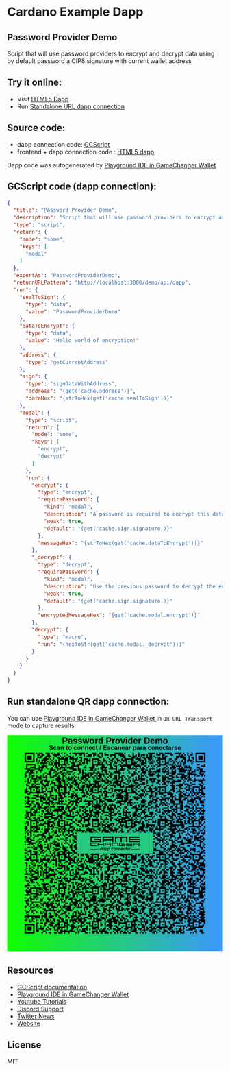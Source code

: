 
# Cardano Example Dapp

## **Password Provider Demo**

Script that will use password providers to encrypt and decrypt data using by default password a CIP8 signature with current wallet address


## Try it online: 

-  Visit [HTML5 Dapp](https://raw.githubusercontent.com/GameChangerFinance/gamechanger.wallet/main/examples/Password%20Provider%20Demo.html)
-  Run [Standalone URL dapp connection](https://beta-wallet.gamechanger.finance/api/2/run/1-H4sIAAAAAAAAA51UTWsbMRD9K6ou60CwDb0U39wkkEAKpnHooS1FXU12heXVVhr5A5P_3tFK8q5tUkp8sT7ezLz3ZlYHjgo18BlfCOe2xkq2sGajJFh2C2vDr7kEV1rVojINwZ66NcNaINsqrZl3wNoc26ZYx9AwaEq7J6xoJJMQ11KgoBDVVOz3nk5fhNfYxwt287D4xJyqGoHeApXAmpXeWmiontAaKJ-UFpwjarhvA_XIj_YWKIhYHvjayO7GrIHOV7B3fPY9nArNf75ec9i1xuLcDYRn3Ul2zPX89XEhECFk5TViO5tMtCmFro3D2cfpdDqRhJ-IVk2kaNsQ6DsGDoRemidSEnaJaZBPkI3QHt4qTewCbGnuon9vh9-D1oZRAi2Zecl-U58-hCTZpj68AryJVs7THcHcKcOwvaUy38j4-dHoYy5-oCSjohRlDeN0Wly98sj5HnYB4tAuDa1HA2xvR3FFeCocmzGo_L9dTDq70Yyr0NFkO1yY1sMt_PHKQnY9YFaqof_E5XzW5_1gKsdStByONtZ0EZSPfzTscz_Qe-PtSfD5YBM8fgUdMg94MjRUCEhKSrgHLELxkkxoZCwvyhK66sCcrypwSOe53Jh0bEGs-Ayth6Cp43TWuy7_kU6RWkLFRQX_aOPJZOZO_sp9GEwqvNf0Z3pPgrDWwkYZ73obSXh-RgIg9YCUJ9rv131M9eXEgEFYx3UMWXcXdal6LUpr8hPADzXsaOTRji4SZceig-H3F7V1FqCJBQAA)

## Source code:

- dapp connection code: [GCScript](Password%20Provider%20Demo.gcscript)
- frontend + dapp connection code : [HTML5 dapp](Password%20Provider%20Demo.html)

Dapp code was autogenerated by [Playground IDE in GameChanger Wallet ](https://beta-wallet.gamechanger.finance/playground)

## GCScript code (dapp connection):
```json
{
  "title": "Password Provider Demo",
  "description": "Script that will use password providers to encrypt and decrypt data using by default password a CIP8 signature with current wallet address",
  "type": "script",
  "return": {
    "mode": "some",
    "keys": [
      "modal"
    ]
  },
  "exportAs": "PasswordProviderDemo",
  "returnURLPattern": "http://localhost:3000/demo/api/dapp",
  "run": {
    "sealToSign": {
      "type": "data",
      "value": "PasswordProviderDemo"
    },
    "dataToEncrypt": {
      "type": "data",
      "value": "Hello world of encryption!"
    },
    "address": {
      "type": "getCurrentAddress"
    },
    "sign": {
      "type": "signDataWithAddress",
      "address": "{get('cache.address')}",
      "dataHex": "{strToHex(get('cache.sealToSign'))}"
    },
    "modal": {
      "type": "script",
      "return": {
        "mode": "some",
        "keys": [
          "encrypt",
          "decrypt"
        ]
      },
      "run": {
        "encrypt": {
          "type": "encrypt",
          "requirePassword": {
            "kind": "modal",
            "description": "A password is required to encrypt this data.\n By default your password is a CIP8 signature\n using your current address to sign.\n\n It's recomended to accept the suggested password.",
            "weak": true,
            "default": "{get('cache.sign.signature')}"
          },
          "messageHex": "{strToHex(get('cache.dataToEncrypt'))}"
        },
        "_decrypt": {
          "type": "decrypt",
          "requirePassword": {
            "kind": "modal",
            "description": "Use the previous password to decrypt the encrypted message",
            "weak": true,
            "default": "{get('cache.sign.signature')}"
          },
          "encryptedMessageHex": "{get('cache.modal.encrypt')}"
        },
        "decrypt": {
          "type": "macro",
          "run": "{hexToStr(get('cache.modal._decrypt'))}"
        }
      }
    }
  }
}
```

## Run standalone QR dapp connection: 

You can use [Playground IDE in GameChanger Wallet ](https://beta-wallet.gamechanger.finance/playground) in `QR URL Transport` mode to capture results

[![This GCScript/URL is too large! make it shorter uploading parts to GCFS. Unable to generate QR code](Password%20Provider%20Demo.png)](https://beta-wallet.gamechanger.finance/api/2/run/1-H4sIAAAAAAAAA51UTWsbMRD9K6ou60CwDb0U39wkkEAKpnHooS1FXU12heXVVhr5A5P_3tFK8q5tUkp8sT7ezLz3ZlYHjgo18BlfCOe2xkq2sGajJFh2C2vDr7kEV1rVojINwZ66NcNaINsqrZl3wNoc26ZYx9AwaEq7J6xoJJMQ11KgoBDVVOz3nk5fhNfYxwt287D4xJyqGoHeApXAmpXeWmiontAaKJ-UFpwjarhvA_XIj_YWKIhYHvjayO7GrIHOV7B3fPY9nArNf75ec9i1xuLcDYRn3Ul2zPX89XEhECFk5TViO5tMtCmFro3D2cfpdDqRhJ-IVk2kaNsQ6DsGDoRemidSEnaJaZBPkI3QHt4qTewCbGnuon9vh9-D1oZRAi2Zecl-U58-hCTZpj68AryJVs7THcHcKcOwvaUy38j4-dHoYy5-oCSjohRlDeN0Wly98sj5HnYB4tAuDa1HA2xvR3FFeCocmzGo_L9dTDq70Yyr0NFkO1yY1sMt_PHKQnY9YFaqof_E5XzW5_1gKsdStByONtZ0EZSPfzTscz_Qe-PtSfD5YBM8fgUdMg94MjRUCEhKSrgHLELxkkxoZCwvyhK66sCcrypwSOe53Jh0bEGs-Ayth6Cp43TWuy7_kU6RWkLFRQX_aOPJZOZO_sp9GEwqvNf0Z3pPgrDWwkYZ73obSXh-RgIg9YCUJ9rv131M9eXEgEFYx3UMWXcXdal6LUpr8hPADzXsaOTRji4SZceig-H3F7V1FqCJBQAA)

## Resources
- [GCScript documentation](https://beta-wallet.gamechanger.finance/doc/api/v2/api.html)
- [Playground IDE in GameChanger Wallet ](https://beta-wallet.gamechanger.finance/playground)
- [Youtube Tutorials](https://www.youtube.com/@gamechanger.finance)
- [Discord Support](https://discord.gg/vpbfyRaDKG)
- [Twitter News](https://twitter.com/GameChangerOk)
- [Website](https://gamechanger.finance)

## License
MIT 
    
